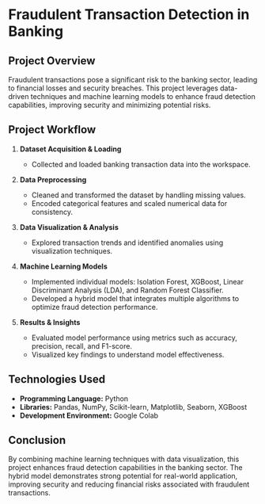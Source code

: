 # Fraudulent Transaction Detection in Banking

## Project Overview
Fraudulent transactions pose a significant risk to the banking sector, leading to financial losses and security breaches. This project leverages data-driven techniques and machine learning models to enhance fraud detection capabilities, improving security and minimizing potential risks.

## Project Workflow
1. **Dataset Acquisition & Loading**
   - Collected and loaded banking transaction data into the workspace.

2. **Data Preprocessing**
   - Cleaned and transformed the dataset by handling missing values.
   - Encoded categorical features and scaled numerical data for consistency.

3. **Data Visualization & Analysis**
   - Explored transaction trends and identified anomalies using visualization techniques.

4. **Machine Learning Models**
   - Implemented individual models: Isolation Forest, XGBoost, Linear Discriminant Analysis (LDA), and Random Forest Classifier.
   - Developed a hybrid model that integrates multiple algorithms to optimize fraud detection performance.

5. **Results & Insights**
   - Evaluated model performance using metrics such as accuracy, precision, recall, and F1-score.
   - Visualized key findings to understand model effectiveness.

## Technologies Used
- **Programming Language:** Python  
- **Libraries:** Pandas, NumPy, Scikit-learn, Matplotlib, Seaborn, XGBoost  
- **Development Environment:** Google Colab  

## Conclusion
By combining machine learning techniques with data visualization, this project enhances fraud detection capabilities in the banking sector. The hybrid model demonstrates strong potential for real-world application, improving security and reducing financial risks associated with fraudulent transactions.



